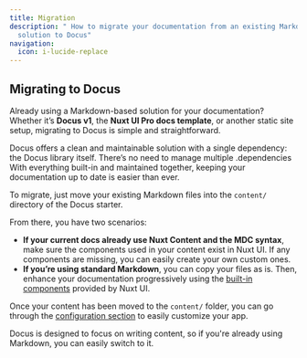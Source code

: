 ```yaml
---
title: Migration
description: " How to migrate your documentation from an existing Markdown
  solution to Docus"
navigation:
  icon: i-lucide-replace
---
```


## **Migrating to Docus**

Already using a Markdown-based solution for your documentation? Whether it’s **Docus v1**, the **Nuxt UI Pro docs template**, or another static site setup, migrating to Docus is simple and straightforward.

Docus offers a clean and maintainable solution with a single dependency: the Docus library itself. There’s no need to manage multiple .dependencies With everything built-in and maintained together, keeping your documentation up to date is easier than ever.

To migrate, just move your existing Markdown files into the `content/` directory of the Docus starter.

From there, you have two scenarios:

- **If your current docs already use Nuxt Content and the MDC syntax**, make sure the components used in your content exist in Nuxt UI. If any components are missing, you can easily create your own custom ones.
- **If you’re using standard Markdown**, you can copy your files as is. Then, enhance your documentation progressively using the [built-in components](/essentials/components) provided by Nuxt UI.

Once your content has been moved to the `content/` folder, you can go through the [configuration section](/concepts/configuration) to easily customize your app.

Docus is designed to focus on writing content, so if you're already using Markdown, you can easily switch to it.
